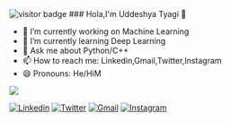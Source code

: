 <!--[![HitCount](http://hits.dwyl.com/uddeshyatyagi/uddeshyatyagi.svg)](http://hits.dwyl.com/uddeshyatyagi/uddeshyatyagi)-->
<img src="https://visitor-badge.laobi.icu/badge?page_id=uddeshyatyagi" alt="visitor badge"/>
### Hola,I'm Uddeshya Tyagi 👋

<!--
**uddeshyatyagi/uddeshyatyagi** is a ✨ _special_ ✨ repository because its `README.md` (this file) appears on your GitHub profile.

Here are some ideas to get you started:
-->
- 🔭 I’m currently working on Machine Learning
- 🌱 I’m currently learning Deep Learning
- 💬 Ask me about Python/C++
- 📫 How to reach me: Linkedin,Gmail,Twitter,Instagram
- 😄 Pronouns: He/HiM

<img src='https://github-readme-stats.vercel.app/api?username=uddeshyatyagi&&show_icons=true&title_color=ff0000&icon_color=bb2acf&text_color=7fffd4&bg_color=151515'>

[![Linkedin](https://img.shields.io/badge/Uddeshya_Tyagi-black?style=flat&logo=Linkedin&logoColor=blue&link=https://www.linkedin.com/in/uddeshya-tyagi-04a786195/)](https://www.linkedin.com/in/uddeshya-tyagi-04a786195/)
[![Twitter](https://img.shields.io/badge/Uddeshya_Tyagi-black?style=flat&logo=Twitter&logoColor=blue&link=https://twitter.com/uddeshyatyagi)](https://twitter.com/uddeshyatyagi)
[![Gmail](https://img.shields.io/badge/Uddeshya_Tyagi-black?style=flat&logo=Gmail&logoColor=brown&link=https://mail.google.com/mail/u/0/#inbox)](https://mail.google.com/mail/u/0/#inbox)
[![Instagram](https://img.shields.io/badge/Uddeshya_Tyagi-black?style=flat&logo=Instagram&logoColor=pink&link=https://www.instagram.com/uddeshya_tyagi_/)](https://www.instagram.com/uddeshya_tyagi_/)

 
